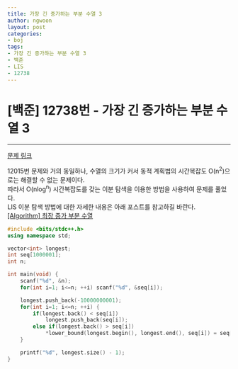 ```yaml
---
title: 가장 긴 증가하는 부분 수열 3
author: ngwoon
layout: post
categories:
- boj
tags:
- 가장 긴 증가하는 부분 수열 3
- 백준
- LIS
- 12738
---
```


# [백준] 12738번 - 가장 긴 증가하는 부분 수열 3
- - -

[문제 링크](https://www.acmicpc.net/problem/14003)

12015번 문제와 거의 동일하나, 수열의 크기가 커서 동적 계획법의 시간복잡도 O(n<sup>2</sup>)으로는 해결할 수 없는 문제이다.<br/>
따라서 O(nlog<sup>n</sup>) 시간복잡도를 갖는 이분 탐색을 이용한 방법을 사용하여 문제를 풀었다.<br/>
LIS 이분 탐색 방법에 대한 자세한 내용은 아래 포스트를 참고하길 바란다.<br/>
[[Algorithm] 최장 증가 부분 수열](https://ngwoon.github.io/algorithm/2020/07/05/LIS/)<br/>

```cpp
#include <bits/stdc++.h>
using namespace std;

vector<int> longest;
int seq[1000001];
int n;

int main(void) {
    scanf("%d", &n);
    for(int i=1; i<=n; ++i) scanf("%d", &seq[i]);

    longest.push_back(-10000000001);
    for(int i=1; i<=n; ++i) {
        if(longest.back() < seq[i])
            longest.push_back(seq[i]);
        else if(longest.back() > seq[i])
            *lower_bound(longest.begin(), longest.end(), seq[i]) = seq[i];
    }

    printf("%d", longest.size() - 1);
}
```